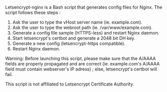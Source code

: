 Letsencrypt-nginx is a Bash script that generates config files for Nginx.
The script follows these steps :

1. Ask the user to type the vHost server name (ie. example.com).
2. Ask the user to type the webroot path (ie. /var/www/example.com).
3. Generate a config file sample (HTTPS-less) and restart Nginx daemon.
4. Start letsencrypt's certbot and generate a 2048 bit DH key.
5. Generate a new config (letsencrypt-https compatible).
6. Restart Nginx daemon.

Warning: Before launching this script, please make sure that the A/AAAA fields are properly propagated and are correct (ie. example.com's A/AAAA field must contain webserver's IP adress) ; else, letsencrypt's certbot will fail.

This script is not affiliated to Letsencrypt Certificate Authority.
